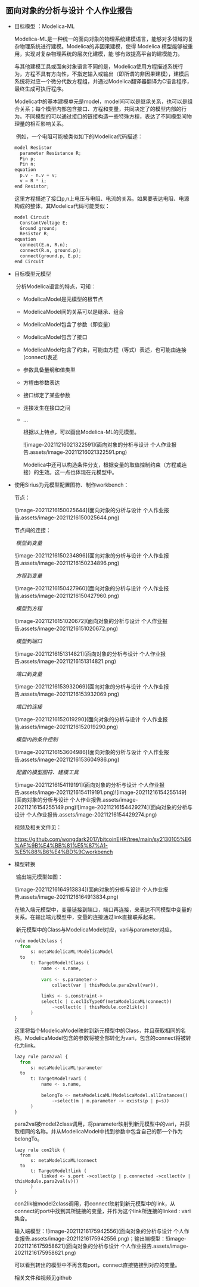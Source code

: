 ## 面向对象的分析与设计 个人作业报告

- 目标模型 ：Modelica-ML

  ​		Modelica-ML是一种统一的面向对象的物理系统建模语言，能够对多领域的复杂物理系统进行建模。Modelica的非因果建模，使得 Modelica 模型能够被重用，实现对复杂物理系统的层次化建模，能
  够有效提高平台的建模能力。 

  ​		与其他建模工具或面向对象语言不同的是，Modelica使用方程描述系统行为，方程不具有方向性，不指定输入或输出（即所谓的非因果建模），建模后系统将对应一个微分代数方程组，并通过Modelica翻译器翻译为C语言程序，最终生成可执行程序。

  ​		Modelica中的基本建模单元是model，model间可以是继承关系，也可以是组合关系；每个模型内部包含接口、方程和变量，共同决定了的模型内部的行为。不同模型的可以通过接口的链接构造一些特殊方程，表达了不同模型间物理量的相互影响关系。

  ​		例如，一个电阻可能被类似如下的Modelica代码描述：

  ```python
  model Resistor  
    parameter Resistance R; 
    Pin p; 
    Pin n;  
  equation 
    p.v - n.v = v;  
    v = R * i; 
  end Resistor; 
  ```

  ​		这里方程描述了接口p,n上电压与电阻、电流的关系。如果要表达电阻、电源构成的整体，其Modelica代码可能类似：

  ```python
  model Circuit 
    ConstantVoltage E; 
    Ground ground; 
    Resistor R; 
  equation 
    connect(E.n, R.n); 
    connect(R.n, ground.p); 
    connect(ground.p, E.p);
  end Circuit
  ```

- 目标模型元模型

  ​		分析Modelica语言的特点，可知：

  - ModelicaModel是元模型的根节点

  - ModelicaModel间的关系可以是继承、组合

  - ModelicaModel包含了参数（即变量）

  - ModelicaModel包含了接口

  - ModelicaModel包含了约束，可能由方程（等式）表述，也可能由连接(connect)表述

  - 参数具备量纲和值类型

  - 方程由参数表达

  - 接口绑定了某些参数

  - 连接发生在接口之间

  - ...

    根据以上特点，可以画出Modelica-ML的元模型。

    ![image-20211216021322591](面向对象的分析与设计 个人作业报告.assets/image-20211216021322591.png)

    Modelica中还可以构造条件分支，根据变量的取值控制约束（方程或连接）的生效。这一点也体现在元模型中。

- 使用Sirius为元模型配置图符、制作workbench：

  节点：

  ![image-20211216150025644](面向对象的分析与设计 个人作业报告.assets/image-20211216150025644.png)

  节点间的连接：

  ​	*模型到变量*

  ![image-20211216150234896](面向对象的分析与设计 个人作业报告.assets/image-20211216150234896.png)

  ​	*方程到变量*

  ![image-20211216150427960](面向对象的分析与设计 个人作业报告.assets/image-20211216150427960.png)

  ​	*模型到方程*

  ![image-20211216151020672](面向对象的分析与设计 个人作业报告.assets/image-20211216151020672.png)

  ​	*模型到端口*

  ![image-20211216151314821](面向对象的分析与设计 个人作业报告.assets/image-20211216151314821.png)

  ​	*端口到变量*

  ![image-20211216153932069](面向对象的分析与设计 个人作业报告.assets/image-20211216153932069.png)

  ​	*端口的连接*

  ![image-20211216152019290](面向对象的分析与设计 个人作业报告.assets/image-20211216152019290.png)

  ​	*模型内的条件控制*

  ![image-20211216153604986](面向对象的分析与设计 个人作业报告.assets/image-20211216153604986.png)

  ​	*配置的模型图符、建模工具*

  ![image-20211216154119191](面向对象的分析与设计 个人作业报告.assets/image-20211216154119191.png)![image-20211216154255149](面向对象的分析与设计 个人作业报告.assets/image-20211216154255149.png)![image-20211216154429274](面向对象的分析与设计 个人作业报告.assets/image-20211216154429274.png)

  视频及相关文件见：

  https://github.com/wongdark2017/bitcoinEHR/tree/main/sy2130105%E6%AF%9B%E4%BB%81%E5%87%A1-%E5%88%B6%E4%BD%9Cworkbench

- 模型转换

  ​		输出端元模型如图：

  ![image-20211216164913834](面向对象的分析与设计 个人作业报告.assets/image-20211216164913834.png)

  ​		在输入端元模型中，变量链接到端口，端口再连接，来表达不同模型中变量的关系。在输出端元模型中，变量的连接通过link直接联系起来。

  ​		新元模型中的Class与ModelicaModel对应，vari与parameter对应。

  ```python
  rule model2class {
  	from
  		s: metaModelicaML!ModelicaModel
  	to
  		t: TargetModel!Class (
  			name <- s.name,
  			
  			vars <- s.parameter->
  				collect(var | thisModule.para2val(var)),
  				
  			links <- s.constraint->
  			select(c | c.oclIsTypeOf(metaModelicaML!connect))
  				->collect(c | thisModule.con2lik(c))
  		)
  }
  ```

  ​		这里将每个ModelicaModel映射到新元模型中的Class，并且获取相同的名称。ModelicaModel包含的参数将被全部转化为vari，包含的connect将被转化为link。

  

  ```python
  lazy rule para2val {
  	from
  		s: metaModelicaML!parameter
  	to
  		t: TargetModel!vari (
  			name <- s.name,
  			
  			belongTo <- metaModelicaML!ModelicaModel.allInstances()
  				->select(m | m.parameter -> exists(p | p=s))
  		)
  }
  ```

  ​		para2val被model2class调用，将parameter映射到新元模型中的vari，并获取相同的名称。并从ModelicaModel中找到参数中包含自己的那一个作为belongTo。

  

  ```
  lazy rule con2lik {
  	from
  		s: metaModelicaML!connect
  	to
  		t: TargetModel!link (
  			linked <- s.port ->collect(p | p.connected ->collect(v | thisModule.para2val(v)))
  		)
  }
  ```

  ​		con2lik被model2class调用，将connect映射到新元模型中的link，从connect的port中找到其所链接的变量，并作为这个link所连接的linked : vari集合。

  

  输入端模型：![image-20211216175942556](面向对象的分析与设计 个人作业报告.assets/image-20211216175942556.png)；输出端模型：![image-20211216175958621](面向对象的分析与设计 个人作业报告.assets/image-20211216175958621.png)

  可以看到转出的模型中不再含有port，connect直接链接到对应的变量。

  相关文件和视频见github


